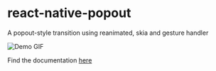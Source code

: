 # react-native-popout

A popout-style transition using reanimated, skia and gesture handler

![Demo GIF](./resources/react-native-popout-demo-2024-01-13.gif)

Find the documentation [here](https://github.com/laurens-lamberts/react-native-popout)
